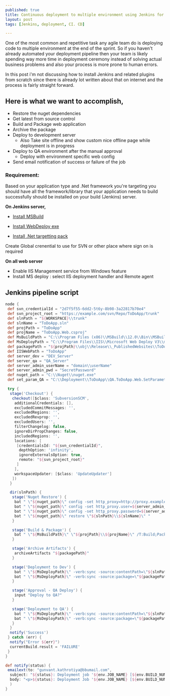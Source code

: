 ```yaml
---
published: true
title: Continuous deployment to multiple environment using Jenkins for .Net
layout: post
tags: [Jenkins, deployment, CI. CD]

---
```

One of the most common and repetitive task any agile team do is deploying code to multiple environment at the end of the sprint. So if you haven't already automated your deployment pipeline then your team is likely spending way more time in deployment ceremony instead of solving actual business problems and also your process is more prone to human errors.

In this post i'm not discussing how to install Jenkins and related plugins from scratch since there is already lot written about that on internet and the process is fairly straight forward.

## Here is what we want to accomplish,
- Restore the nuget dependencies
- Get latest from source control
- Build and Package web application
- Archive the package
- Deploy to development server
	- Also Take site offline and show custom nice offline page while deployment is in progress
- Deploy to QA environment after the manual approval 	
	- Deploy with environment specific web config
- Send email notification of success or failure of the job	


### Requirement:

Based on your application type and .Net framework you're targeting you should have all the framework/library that your application needs to build successfully should be installed on your build (Jenkins) server.

**On Jenkins server,**
- [Install MSBuild](https://www.microsoft.com/en-us/download/details.aspx?id=48159)

- [Install WebDeploy exe](https://www.iis.net/downloads/microsoft/web-deploy)

- [Install .Net targetting pack](https://www.microsoft.com/en-us/download/details.aspx?id=55168)


Create Global crenential to use for SVN or other place where sign on is required

**On all web server**
- Enable IIS Management service from Windows feature
- Install MS deploy :  select IIS deployment handler and Remote agent

## Jenkins pipeline script
```groovy
node {
 def svn_credentialId = "2d7f5f55-6dd2-5t6y-8b98-3a22817b70e4"
 def svn_project_root = "https://example.com/svn/Repo/ToDoApp/trunk"
 def slnPath = "${WORKSPACE}\\trunk"
 def slnName = "ToDoApp.sln"
 def projPath = "ToDoApp"
 def projName = "ToDoApp.Web.csproj"
 def MsBuildPath = "C:\\Program Files (x86)\\MSBuild\\12.0\\Bin\\MSBuild.exe"
 def MsDeployPath = "C:\\Program Files\\IIS\\Microsoft Web Deploy V3\\msdeploy.exe"
 def packagePath = "${projPath}\\obj\\Release\\_PublishedWebsites\\ToDoApp.Web_Package\\ToDoApp.Web.zip"
 def IISWebPath = "ToDoApp"
 def server_dev = "DEV_Server"
 def server_qa = "QA_Server"
 def server_admin_userName = "domain\\userName"
 def server_admin_pwd = "SecretPassword"
 def nuget_path = "C:\\Nuget\\nuget.exe"
 def set_param_QA = "C:\\Deployment\\ToDoApp\\QA.ToDoApp.Web.SetParameters.xml"

 try {
  stage('Checkout') {
   checkout([$class: 'SubversionSCM',
    additionalCredentials: [],
    excludedCommitMessages: '',
    excludedRegions: '',
    excludedRevprop: '',
    excludedUsers: '',
    filterChangelog: false,
    ignoreDirPropChanges: false,
    includedRegions: '',
    locations: [
     [credentialsId: "${svn_credentialId}",
      depthOption: 'infinity',
      ignoreExternalsOption: true,
      remote: "${svn_project_root}"
     ]
    ],
    workspaceUpdater: [$class: 'UpdateUpdater']
   ])
  }

  dir(slnPath) {
   stage('Nuget Restore') {
    bat " \"${nuget_path}\" config -set http_proxy=http://proxy.example.com:8080"
    bat " \"${nuget_path}\" config -set http_proxy.user=${server_admin_userName}"
    bat " \"${nuget_path}\" config -set http_proxy.password=${server_admin_pwd}"
    bat " \"${nuget_path}\" restore \"${slnPath}\\${slnName}\" "
   }

   stage('Build & Package') {
    bat " \"${MsBuildPath}\" \"${projPath}\\${projName}\" /T:Build;Package /p:Configuration=RELEASE /p:OutputPath=\"obj\\Release\" /p:DeployIIsAppPath=\"${IISWebPath}\" /p:VisualStudioVersion=12.0"
   }

   stage('Archive Artifacts') {
    archiveArtifacts "${packagePath}"
   }

   stage('Deployment to Dev') {
    bat " \"${MsDeployPath}\" -verb:sync -source:contentPath=\"${slnPath}\\${projPath}\\App_offline-template.htm\" -dest:contentPath=\"${IISWebPath}/App_offline.htm\",computerName=${server_dev},userName=${server_admin_userName},passWord=${server_admin_pwd} -allowUntrusted=true"       
    bat " \"${MsDeployPath}\" -verb:sync -source:package=\"${packagePath}\" -dest:auto,computerName=${server_dev},userName=${server_admin_userName},passWord=${server_admin_pwd} -allowUntrusted=true -enablerule:AppOffline"
   }

   stage('Approval - QA Deploy') {
    input "Deploy to QA?"
   }

   stage('Deployment to QA') {
    bat " \"${MsDeployPath}\" -verb:sync -source:contentPath=\"${slnPath}\\${projPath}\\App_offline-template.htm\" -dest:contentPath=\"${IISWebPath}/App_offline.htm\",computerName=${server_qa},userName=${server_admin_userName},passWord=${server_admin_pwd} -allowUntrusted=true"
    bat " \"${MsDeployPath}\" -verb:sync -source:package=\"${packagePath}\" -dest:auto,computerName=${server_qa},userName=${server_admin_userName},passWord=${server_admin_pwd} -allowUntrusted=true -enablerule:AppOffline -setParamFile:${set_param_QA}"
   }
  }
  notify('Success')
 } catch (err) {
  notify("Error ${err}")
  currentBuild.result = 'FAILURE'
 }
}

def notify(status) {
 emailext(to: "gunvant.kathrotiya@bbumail.com",
  subject: "${status}: Deployment job '${env.JOB_NAME} [${env.BUILD_NUMBER}]'",
  body: "<p>${status}: Deployment Job '${env.JOB_NAME} [${env.BUILD_NUMBER}]':</p> <p>Check console output at <a href='${env.BUILD_URL}'>${env.JOB_NAME} [${env.BUILD_NUMBER}]</a></p>"
  )
}
```
